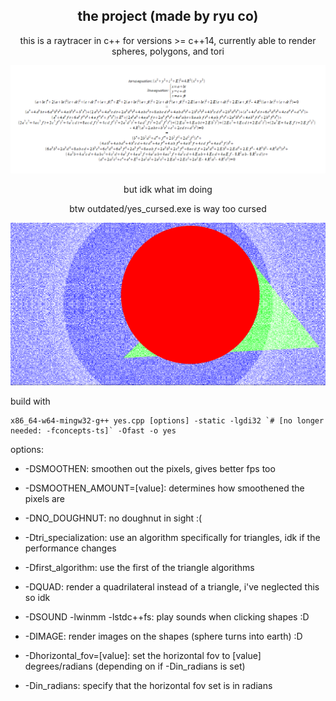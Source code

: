 <div align="center">

## the project (made by ryu co)

this is a raytracer in c++ for versions >= c++14, currently able to render spheres, polygons, and tori

![image](/images/line-torus.PNG)

but idk what im doing

btw outdated/yes_cursed.exe is way too cursed

![image](/images/cursed.PNG)

</div>

build with

```
x86_64-w64-mingw32-g++ yes.cpp [options] -static -lgdi32 `# [no longer needed: -fconcepts-ts]` -Ofast -o yes
```

options:

* -DSMOOTHEN: smoothen out the pixels, gives better fps too

* -DSMOOTHEN_AMOUNT=[value]: determines how smoothened the pixels are

* -DNO_DOUGHNUT: no doughnut in sight :(

* -Dtri_specialization: use an algorithm specifically for triangles, idk if the performance changes

* -Dfirst_algorithm: use the first of the triangle algorithms

* -DQUAD: render a quadrilateral instead of a triangle, i've neglected this so idk

* -DSOUND -lwinmm -lstdc++fs: play sounds when clicking shapes :D

* -DIMAGE: render images on the shapes (sphere turns into earth) :D

* -Dhorizontal_fov=[value]: set the horizontal fov to [value] degrees/radians (depending on if -Din_radians is set)

* -Din_radians: specify that the horizontal fov set is in radians
